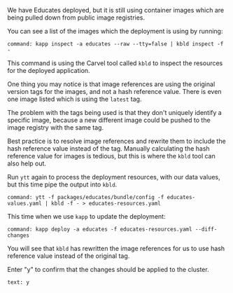 We have Educates deployed, but it is still using container images which are
being pulled down from public image registries.

You can see a list of the images which the deployment is using by running:

```terminal:execute
command: kapp inspect -a educates --raw --tty=false | kbld inspect -f -
```

This command is using the Carvel tool called ``kbld`` to inspect the resources
for the deployed application.

One thing you may notice is that image references are using the original
version tags for the images, and not a hash reference value. There is even
one image listed which is using the ``latest`` tag.

The problem with the tags being used is that they don't uniquely identify
a specific image, because a new different image could be pushed to the image
registry with the same tag.

Best practice is to resolve image references and rewrite them to include the
hash reference value instead of the tag. Manually calculating the hash
reference value for images is tedious, but this is where the ``kbld`` tool can
also help out.

Run ``ytt`` again to process the deployment resources, with our data values,
but this time pipe the output into ``kbld``.

```terminal:execute
command: ytt -f packages/educates/bundle/config -f educates-values.yaml | kbld -f - > educates-resources.yaml
```

This time when we use ``kapp`` to update the deployment:

```terminal:execute
command: kapp deploy -a educates -f educates-resources.yaml --diff-changes
```

You will see that ``kbld`` has rewritten the image references for us to use
hash reference value instead of the original tag.

Enter "y" to confirm that the changes should be applied to the cluster.

```terminal:input
text: y
```
